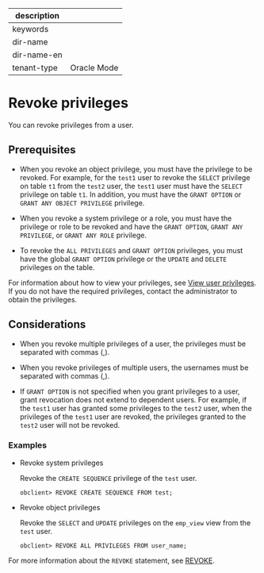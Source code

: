 | description ||
|---|---|
| keywords ||
| dir-name ||
| dir-name-en ||
| tenant-type | Oracle Mode |

# Revoke privileges

You can revoke privileges from a user.

## Prerequisites

* When you revoke an object privilege, you must have the privilege to be revoked. For example, for the `test1` user to revoke the `SELECT` privilege on table `t1` from the `test2` user, the `test1` user must have the `SELECT` privilege on table `t1`. In addition, you must have the `GRANT OPTION` or `GRANT ANY OBJECT PRIVILEGE` privilege.

* When you revoke a system privilege or a role, you must have the privilege or role to be revoked and have the `GRANT OPTION`, `GRANT ANY PRIVILEGE`, or `GRANT ANY ROLE` privilege.

* To revoke the `ALL PRIVILEGES` and `GRANT OPTION` privileges, you must have the global `GRANT OPTION` privilege or the `UPDATE` and `DELETE` privileges on the table.

For information about how to view your privileges, see [View user privileges](../300.permission-of-oracle-mode/600.view-user-permissions-of-oracle-mode.md). If you do not have the required privileges, contact the administrator to obtain the privileges.

## Considerations

* When you revoke multiple privileges of a user, the privileges must be separated with commas (,).

* When you revoke privileges of multiple users, the usernames must be separated with commas (,).

* If `GRANT OPTION` is not specified when you grant privileges to a user, grant revocation does not extend to dependent users. For example, if the `test1` user has granted some privileges to the `test2` user, when the privileges of the `test1` user are revoked, the privileges granted to the `test2` user will not be revoked.

### Examples

* Revoke system privileges

   Revoke the `CREATE SEQUENCE` privilege of the `test` user.

   ```shell
   obclient> REVOKE CREATE SEQUENCE FROM test;
   ```

* Revoke object privileges

   Revoke the `SELECT` and `UPDATE` privileges on the `emp_view` view from the `test` user.

   ```shell
   obclient> REVOKE ALL PRIVILEGES FROM user_name;
   ```

For more information about the `REVOKE` statement, see [REVOKE](../../../../../700.reference/500.sql-reference/100.sql-syntax/300.common-tenant-of-oracle-mode/900.sql-statement-of-oracle-mode/300.dcl-of-oracle-mode/2900.revoke-of-oracle-mode.md).